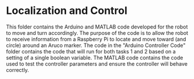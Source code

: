 # Localization and Control
This folder contains the Arduino and MATLAB code developed for the robot to move and turn accordingly. The purpose of the code is to allow the robot to receive information from a Raspberry Pi to locate and move toward (and circle) around an Aruco marker. The code in the "Arduino Controller Code" folder contains the code that will run for both tasks 1 and 2 based on a setting of a single boolean variable. The MATLAB code contains the code used to test the controller parameters and ensure the controller will behave correctly.
